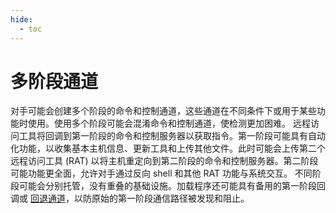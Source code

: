```yaml
---
hide:
  - toc
---
```


# 多阶段通道

对手可能会创建多个阶段的命令和控制通道，这些通道在不同条件下或用于某些功能时使用。使用多个阶段可能会混淆命令和控制通道，使检测更加困难。  远程访问工具将回调到第一阶段的命令和控制服务器以获取指令。第一阶段可能具有自动化功能，以收集基本主机信息、更新工具和上传其他文件。此时可能会上传第二个远程访问工具 (RAT) 以将主机重定向到第二阶段的命令和控制服务器。第二阶段可能功能更全面，允许对手通过反向 shell 和其他 RAT 功能与系统交互。  不同阶段可能会分别托管，没有重叠的基础设施。加载程序还可能具有备用的第一阶段回调或 [回退通道](https://attack.mitre.org/techniques/T1008)，以防原始的第一阶段通信路径被发现和阻止。
